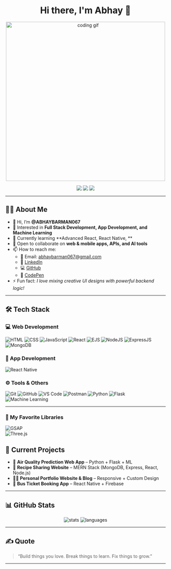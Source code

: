 <h1 align="center">Hi there, I'm Abhay  👋</h1>

<p align="center">
  <img src="https://camo.githubusercontent.com/803226302ac9ed44d0caeadcaee81c6797400dc7b6da544bb78c80c59ebdfca3/68747470733a2f2f6d656469612e67697068792e636f6d2f6d656469612f7167515567674143335066763638377150432f67697068792e676966" alt="coding gif" width="500" />
</p>

<p align="center">
  <a href="https://github.com/ABHAYBARMAN067"><img src="https://img.shields.io/badge/GitHub-000?logo=github&style=for-the-badge"></a>
  <a href="https://www.linkedin.com/in/abhay-barman-9a0b3a277"><img src="https://img.shields.io/badge/LinkedIn-0077B5?logo=linkedin&style=for-the-badge"></a>
  <a href="https://codepen.io/Abhay-Barman"><img src="https://img.shields.io/badge/CodePen-000000?logo=codepen&style=for-the-badge"></a>
</p>

---

## 🙋‍♂️ About Me

- 👋 Hi, I’m **@ABHAYBARMAN067**
- 👀 Interested in **Full Stack Development, App Development, and Machine Learning**
- 🌱 Currently learning **Advanced React, React Native, **
- 💞️ Open to collaborate on **web & mobile apps, APIs, and AI tools**
- 📫 How to reach me:
  - 📧 Email: abhaybarman067@gmail.com
  - 🔗 [LinkedIn](https://www.linkedin.com/in/abhay-barman-9a0b3a277)
  - 💻 [GitHub](https://github.com/ABHAYBARMAN067)
  - 🎨 [CodePen](https://codepen.io/Abhay-Barman)
- ⚡ Fun fact: *I love mixing creative UI designs with powerful backend logic!*

---

## 🛠️ Tech Stack

### 💻 Web Development
![HTML](https://img.shields.io/badge/HTML5-E34F26?style=for-the-badge&logo=html5&logoColor=white)
![CSS](https://img.shields.io/badge/CSS3-1572B6?style=for-the-badge&logo=css3&logoColor=white)
![JavaScript](https://img.shields.io/badge/JavaScript-F7DF1E?style=for-the-badge&logo=javascript&logoColor=black)
![React](https://img.shields.io/badge/React-20232A?style=for-the-badge&logo=react&logoColor=61DAFB)
![EJS](https://img.shields.io/badge/EJS-FFCA28?style=for-the-badge&logo=handlebarsdotjs&logoColor=black)
![NodeJS](https://img.shields.io/badge/Node.js-339933?style=for-the-badge&logo=nodedotjs&logoColor=white)
![ExpressJS](https://img.shields.io/badge/Express.js-000000?style=for-the-badge&logo=express&logoColor=white)
![MongoDB](https://img.shields.io/badge/MongoDB-4EA94B?style=for-the-badge&logo=mongodb&logoColor=white)

### 📱 App Development
![React Native](https://img.shields.io/badge/React_Native-20232A?style=for-the-badge&logo=react&logoColor=61DAFB)

### ⚙️ Tools & Others
![Git](https://img.shields.io/badge/Git-F05032?style=for-the-badge&logo=git&logoColor=white)
![GitHub](https://img.shields.io/badge/GitHub-181717?style=for-the-badge&logo=github)
![VS Code](https://img.shields.io/badge/VS%20Code-007ACC?style=for-the-badge&logo=visual-studio-code&logoColor=white)
![Postman](https://img.shields.io/badge/Postman-FF6C37?style=for-the-badge&logo=postman&logoColor=white)
![Python](https://img.shields.io/badge/Python-3776AB?style=for-the-badge&logo=python&logoColor=white)
![Flask](https://img.shields.io/badge/Flask-000000?style=for-the-badge&logo=flask&logoColor=white)
![Machine Learning](https://img.shields.io/badge/Machine%20Learning-yellow?style=for-the-badge)

---
### 🌟 My Favorite Libraries  
![GSAP](https://img.shields.io/badge/GSAP-88CE02?style=for-the-badge&logo=greensock&logoColor=black)  
![Three.js](https://img.shields.io/badge/Three.js-000000?style=for-the-badge&logo=three.js&logoColor=white)

## 🚀 Current Projects

- 🌿 **Air Quality Prediction Web App** – Python + Flask + ML  
- 🍲 **Recipe Sharing Website** – MERN Stack (MongoDB, Express, React, Node.js)  
- 🧑‍💼 **Personal Portfolio Website & Blog** – Responsive + Custom Design  
- 📱 **Bus Ticket Booking App** – React Native + Firebase

---

## 📊 GitHub Stats

<p align="center">
  <img src="https://github-readme-stats.vercel.app/api?username=ABHAYBARMAN067&show_icons=true&theme=radical" alt="stats" />
  <img src="https://github-readme-stats.vercel.app/api/top-langs/?username=ABHAYBARMAN067&layout=compact&theme=radical" alt="languages" />
</p>

---

## ✍️ Quote

> “Build things you love. Break things to learn. Fix things to grow.”

---
